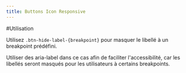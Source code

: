 ```yaml
---
title: Buttons Icon Responsive
---
```


#Utilisation

Utilisez <code>.btn-hide-label-{breakpoint}</code> pour masquer le libellé à un breakpoint prédéfini.

Utiliser des aria-label dans ce cas afin de faciliter l'accessibilité, car les libellés seront masqués pour les utilisateurs à certains breakpoints.
